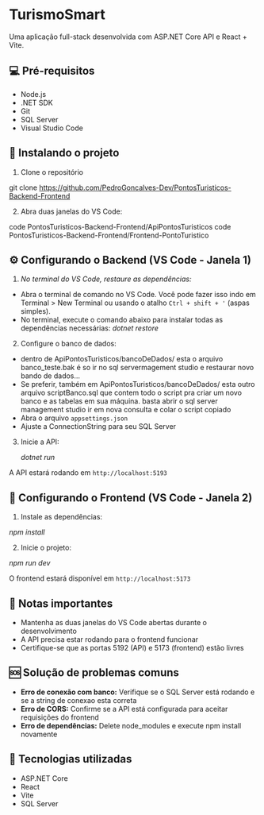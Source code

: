# TurismoSmart

Uma aplicação full-stack desenvolvida com ASP.NET Core API e React + Vite.

## 💻 Pré-requisitos

* Node.js
* .NET SDK
* Git
* SQL Server
* Visual Studio Code

## 🚀 Instalando o projeto

1. Clone o repositório

git clone https://github.com/PedroGoncalves-Dev/PontosTuristicos-Backend-Frontend


2. Abra duas janelas do VS Code:

code PontosTuristicos-Backend-Frontend/ApiPontosTuristicos
code PontosTuristicos-Backend-Frontend/Frontend-PontoTuristico


## ⚙️ Configurando o Backend (VS Code - Janela 1)

1. *No terminal do VS Code, restaure as dependências:*
- Abra o terminal de comando no VS Code. Você pode fazer isso indo em Terminal > New Terminal ou usando o atalho ` Ctrl + shift + ' ` (aspas simples).
- No terminal, execute o comando abaixo para instalar todas as dependências necessárias:
  *dotnet restore*

  
2. Configure o banco de dados:

* dentro de ApiPontosTuristicos/bancoDeDados/ esta o arquivo banco_teste.bak é so ir no sql servermagement studio e restaurar novo bando de dados...
* Se preferir, também em ApiPontosTuristicos/bancoDeDados/ esta outro arquivo scriptBanco.sql que contem todo o script pra criar um novo banco e as tabelas em sua máquina. basta abrir o sql server management studio ir em nova consulta e colar o script copiado
* Abra o arquivo `appsettings.json`
* Ajuste a ConnectionString para seu SQL Server

3. Inicie a API:

   *dotnet run*

   
A API estará rodando em `http://localhost:5193`

## 🎨 Configurando o Frontend (VS Code - Janela 2)

1. Instale as dependências:


   
*npm install*

2. Inicie o projeto:



*npm run dev*


O frontend estará disponível em `http://localhost:5173`

## 📝 Notas importantes

* Mantenha as duas janelas do VS Code abertas durante o desenvolvimento
* A API precisa estar rodando para o frontend funcionar
* Certifique-se que as portas 5192 (API) e 5173 (frontend) estão livres

## 🆘 Solução de problemas comuns

* **Erro de conexão com banco:** Verifique se o SQL Server está rodando e se a string de conexao esta correta
* **Erro de CORS:** Confirme se a API está configurada para aceitar requisições do frontend
* **Erro de dependências:** Delete node_modules e execute npm install novamente

## 🔧 Tecnologias utilizadas

* ASP.NET Core
* React
* Vite
* SQL Server



